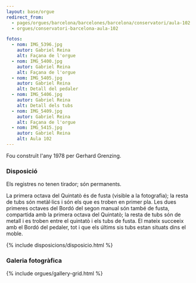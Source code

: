 ```yaml
---
layout: base/orgue
redirect_from:
  - pages/orgues/barcelona/barcelones/barcelona/conservatori/aula-102
  - orgues/conservatori-barcelona-aula-102

fotos:
  - nom: IMG_5396.jpg
    autor: Gabriel Reina
    alt: Façana de l'orgue
  - nom: IMG_5400.jpg
    autor: Gabriel Reina
    alt: Façana de l'orgue
  - nom: IMG_5405.jpg
    autor: Gabriel Reina
    alt: Detall del pedaler
  - nom: IMG_5406.jpg
    autor: Gabriel Reina
    alt: Detall dels tubs
  - nom: IMG_5409.jpg
    autor: Gabriel Reina
    alt: Façana de l'orgue
  - nom: IMG_5415.jpg
    autor: Gabriel Reina
    alt: Aula 102
---
```


Fou construït l'any 1978 per Gerhard Grenzing. 

### Disposició

Els registres no tenen tirador; són permanents. 

La primera octava del Quintatò és de fusta (visible a la fotografia); la resta de tubs són metàl·lics i són els que 
es troben en primer pla. Les dues primeres octaves del Bordó del segon manual són també de fusta, compartida amb la primera
octava del Quintatò; la resta de tubs són de metall i es troben entre el quintatò i els tubs de fusta. El mateix succeeix 
amb el Bordó del pedaler, tot i que els últims sis tubs estan situats dins el moble. 

{% include disposicions/disposicio.html %}

### Galeria fotogràfica

{% include orgues/gallery-grid.html %}

